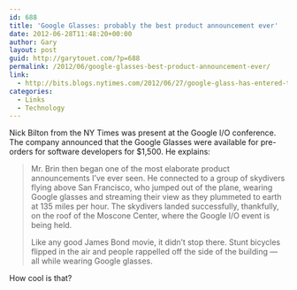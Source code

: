 ```yaml
---
id: 688
title: 'Google Glasses: probably the best product announcement ever'
date: 2012-06-28T11:48:20+00:00
author: Gary
layout: post
guid: http://garytouet.com/?p=688
permalink: /2012/06/google-glasses-best-product-announcement-ever/
link:
  - http://bits.blogs.nytimes.com/2012/06/27/google-glass-has-entered-the-building/
categories:
  - Links
  - Technology
---
```


Nick Bilton from the NY Times was present at the Google I/O conference. The company announced that the Google Glasses were available for pre-orders for software developers for $1,500. He explains:
<blockquote>Mr. Brin then began one of the most elaborate product announcements I’ve ever seen. He connected to a group of skydivers flying above San Francisco, who jumped out of the plane, wearing Google glasses and streaming their view as they plummeted to earth at 135 miles per hour. The skydivers landed successfully, thankfully, on the roof of the Moscone Center, where the Google I/O event is being held.

Like any good James Bond movie, it didn’t stop there. Stunt bicycles flipped in the air and people rappelled off the side of the building — all while wearing Google glasses.</blockquote>

How cool is that?



